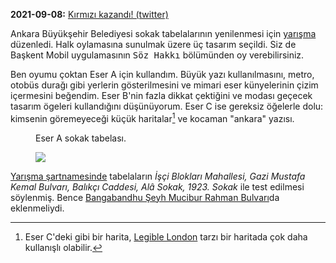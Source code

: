 <!--
title: "Sokaktaki Ankara: Tabela Tasarım Yarışması"
date: 2021-08-29T19:07:59.826+03:00
last updated: 2021-09-02T23:47+03
lang: tr
photo:
  src: /assets/photos/ank-tabela-a.jpg
-->

**<time>2021-09-08:** [Kırmızı kazandı! (twitter)](https://twitter.com/ankarabbld/status/1433505785573777414)

Ankara Büyükşehir Belediyesi sokak tabelalarının yenilenmesi için [yarışma][] düzenledi. Halk oylamasına sunulmak üzere üç tasarım seçildi. Siz de Başkent Mobil uygulamasının <kbd><samp>Söz Hakkı</samp></kbd> bölümünden oy verebilirsiniz.

Ben oyumu çoktan Eser A için kullandım. Büyük yazı kullanılmasını, metro, otobüs durağı gibi yerlerin gösterilmesini ve mimari eser künyelerinin çizim içermesini beğendim. Eser B'nin fazla dikkat çektiğini ve modası geçecek tasarım ögeleri kullandığını düşünüyorum. Eser C ise gereksiz öğelerle dolu: kimsenin göremeyeceği küçük haritalar[^1] ve kocaman "ankara" yazısı.

[^1]: Eser C'deki gibi bir harita, [Legible London][] tarzı bir haritada çok daha kullanışlı olabilir.

<figure><figcaption>Eser A sokak tabelası.</figcaption>

![]({{photo.src}})

</figure>

[Yarışma şartnamesinde][şartname] tabelaların <i>İşçi Blokları Mahallesi, Gazi Mustafa Kemal Bulvarı, Balıkçı Caddesi, Alâ Sokak, 1923. Sokak</i> ile test edilmesi söylenmiş. Bence [Bangabandhu Şeyh Mucibur Rahman Bulvarı][BŞM Rahman]da eklenmeliydi.

[yarışma]: https://sokaktakiankara.ankara.bel.tr/
[Legible London]: https://en.wikipedia.org/wiki/Legible_London
[şartname]: https://sokaktakiankara.ankara.bel.tr/sartnameekler/tabelafontyarismasartnamesi.pdf
[BŞM Rahman]: https://www.openstreetmap.org/way/25211791
